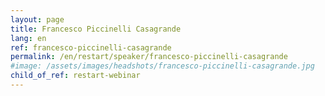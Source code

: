 ```yaml
---
layout: page
title: Francesco Piccinelli Casagrande
lang: en
ref: francesco-piccinelli-casagrande
permalink: /en/restart/speaker/francesco-piccinelli-casagrande
#image: /assets/images/headshots/francesco-piccinelli-casagrande.jpg
child_of_ref: restart-webinar
---
```

